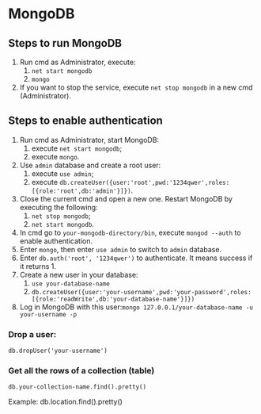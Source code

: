 # MongoDB

## Steps to run MongoDB

1. Run cmd as Administrator, execute:
    1. `net start mongodb`
    2. `mongo`
2. If you want to stop the service, execute `net stop mongodb` in a new cmd (Administrator).

## Steps to enable authentication

1. Run cmd as Administrator, start MongoDB:
    1. execute `net start mongodb`;
    2. execute `mongo`. 
2. Use `admin` database and create a root user:
    1. execute `use admin`;
    2. execute `db.createUser({user:'root',pwd:'1234qwer',roles:[{role:'root',db:'admin'}]})`.
3. Close the current cmd and open a new one. Restart MongoDB by executing the following:
    1. `net stop mongodb`;
    2. `net start mongodb`.
4. In cmd go to `your-mongodb-directory/bin`, execute `mongod --auth` to enable authentication.
5. Enter `mongo`, then enter `use admin` to switch to `admin` database.
6. Enter `db.auth('root', '1234qwer')` to authenticate. It means success if it returns 1.
7. Create a new user in your database:
    1. `use your-database-name`
    2. `db.createUser({user:'your-username',pwd:'your-password',roles:[{role:'readWrite',db:'your-database-name'}]})`
8. Log in MongoDB with this user:`mongo 127.0.0.1/your-database-name -u your-username -p`

### Drop a user:
```
db.dropUser('your-username')
```
### Get all the rows of a collection (table)
```
db.your-collection-name.find().pretty()
```
Example: db.location.find().pretty()